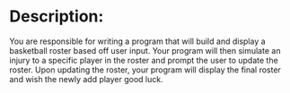 # Description:

You are responsible for writing a program that will build and display a basketball roster based off
user input. Your program will then simulate an injury to a specific player in the roster and
prompt the user to update the roster. Upon updating the roster, your program will display the
final roster and wish the newly add player good luck.